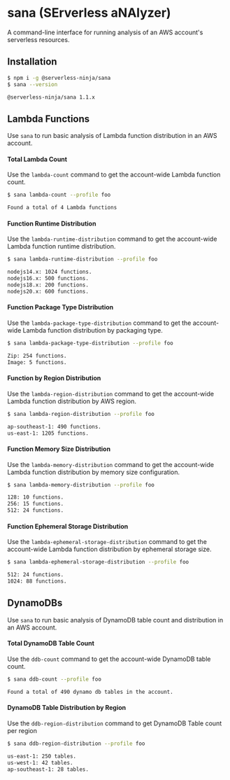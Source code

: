# sana (SErverless aNAlyzer)

A command-line interface for running analysis of an AWS account's serverless resources.

## Installation

```sh
$ npm i -g @serverless-ninja/sana
$ sana --version

@serverless-ninja/sana 1.1.x
```

## Lambda Functions

Use `sana` to run basic analysis of Lambda function distribution in an AWS account.

#### Total Lambda Count

Use the `lambda-count` command to get the account-wide Lambda function count.

```sh
$ sana lambda-count --profile foo

Found a total of 4 Lambda functions
```

#### Function Runtime Distribution

Use the `lambda-runtime-distribution` command to get the account-wide Lambda function runtime distribution.

```sh
$ sana lambda-runtime-distribution --profile foo

nodejs14.x: 1024 functions.
nodejs16.x: 500 functions.
nodejs18.x: 200 functions.
nodejs20.x: 600 functions.
```

#### Function Package Type Distribution

Use the `lambda-package-type-distribution` command to get the account-wide Lambda function distribution by packaging type.

```sh
$ sana lambda-package-type-distribution --profile foo

Zip: 254 functions.
Image: 5 functions.
```

#### Function by Region Distribution

Use the `lambda-region-distribution` command to get the account-wide Lambda function distribution by AWS region.

```sh
$ sana lambda-region-distribution --profile foo

ap-southeast-1: 490 functions.
us-east-1: 1205 functions.
```

#### Function Memory Size Distribution

Use the `lambda-memory-distribution` command to get the account-wide Lambda function distribution by memory size configuration.

```sh
$ sana lambda-memory-distribution --profile foo

128: 10 functions.
256: 15 functions.
512: 24 functions.
```

#### Function Ephemeral Storage Distribution

Use the `lambda-ephemeral-storage-distribution` command to get the account-wide Lambda function distribution by ephemeral storage size.

```sh
$ sana lambda-ephemeral-storage-distribution --profile foo

512: 24 functions.
1024: 88 functions.
```

## DynamoDBs

Use `sana` to run basic analysis of DynamoDB table count and distribution in an AWS account.

#### Total DynamoDB Table Count

Use the `ddb-count` command to get the account-wide DynamoDB table count.

```sh
$ sana ddb-count --profile foo

Found a total of 490 dynamo db tables in the account.
```

#### DynamoDB Table Distribution by Region

Use the `ddb-region-distribution` command to get DynamoDB Table count per region

```sh
$ sana ddb-region-distribution --profile foo

us-east-1: 250 tables.
us-west-1: 42 tables.
ap-southeast-1: 28 tables.
```
